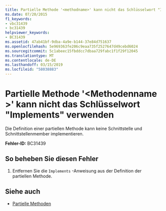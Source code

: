 ```yaml
---
title: Partielle Methode '<methodname>' kann nicht das Schlüsselwort "Implements" verwenden
ms.date: 07/20/2015
f1_keywords:
- vbc31439
- bc31439
helpviewer_keywords:
- BC31439
ms.assetid: 47ab41bf-9dba-4a9e-b144-37e84d751637
ms.openlocfilehash: 5e969363fe206c9eaa735f2527647d49cebd6024
ms.sourcegitcommit: 5c1abeec15fbddcc7dbaa729fabc1f1f29f12045
ms.translationtype: MT
ms.contentlocale: de-DE
ms.lasthandoff: 03/15/2019
ms.locfileid: "58038883"
---
```

# <a name="partial-method-methodname-cannot-use-the-implements-keyword"></a>Partielle Methode '\<Methodenname >' kann nicht das Schlüsselwort "Implements" verwenden
Die Definition einer partiellen Methode kann keine Schnittstelle und Schnittstellenmember implementieren.  
  
 **Fehler-ID:** BC31439  
  
## <a name="to-correct-this-error"></a>So beheben Sie diesen Fehler  
  
1.  Entfernen Sie die `Implements` -Anweisung aus der Definition der partiellen Methode.  
  
## <a name="see-also"></a>Siehe auch

- [Partielle Methoden](../../visual-basic/programming-guide/language-features/procedures/partial-methods.md)
